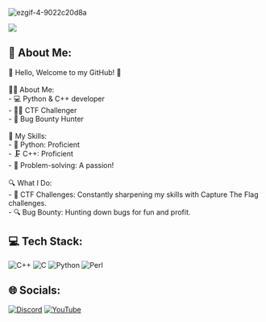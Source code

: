 
![ezgif-4-9022c20d8a](https://github.com/ch13fu/ch13fu/assets/153553558/d17a302f-1205-49ff-8488-71e648ba2b0f)


[![](https://visitcount.itsvg.in/api?id=ch13fu&icon=0&color=0)](https://visitcount.itsvg.in)
## 💫 About Me:                                                                       
👋 Hello, Welcome to my GitHub! 🚀<br><br>👨‍💻 About Me:<br>- 💻 Python & C++ developer <br>- 🕵️‍♂️ CTF Challenger<br>- 🐛 Bug Bounty Hunter<br><br>🚀 My Skills:<br>- 🐍 Python: Proficient<br>- 🗜️ C++: Proficient<br>- 🧠 Problem-solving: A passion!<br><br>🔍 What I Do:<br>- 🧩 CTF Challenges: Constantly sharpening my skills with Capture The Flag challenges.<br>- 🔍 Bug Bounty: Hunting down bugs for fun and profit.<br>
## 💻 Tech Stack:
![C++](https://img.shields.io/badge/c++-%2300599C.svg?style=for-the-badge&logo=c%2B%2B&logoColor=white) ![C](https://img.shields.io/badge/c-%2300599C.svg?style=for-the-badge&logo=c&logoColor=white) ![Python](https://img.shields.io/badge/python-3670A0?style=for-the-badge&logo=python&logoColor=ffdd54) ![Perl](https://img.shields.io/badge/perl-%2339457E.svg?style=for-the-badge&logo=perl&logoColor=white)


## 🌐 Socials:
[![Discord](https://img.shields.io/badge/Discord-%237289DA.svg?logo=discord&logoColor=white)](https://discord.gg/test) [![YouTube](https://img.shields.io/badge/YouTube-%23FF0000.svg?logo=YouTube&logoColor=white)](https://youtube.com/@@c3rypt011) 

<!--# 📊 GitHub Stats:
![](https://github-readme-stats.vercel.app/api?username=ch13fu&theme=dark&hide_border=false&include_all_commits=true&count_private=false)<br/>
![](https://github-readme-streak-stats.herokuapp.com/?user=ch13fu&theme=dark&hide_border=false)<br/>
![](https://github-readme-stats.vercel.app/api/top-langs/?username=ch13fu&theme=dark&hide_border=false&include_all_commits=true&count_private=false&layout=compact)
-->
<!-- Proudly created with GPRM ( https://gprm.itsvg.in ) -->
